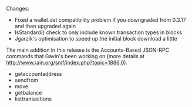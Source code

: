 Changes:
* Fixed a wallet.dat compatibility problem if you downgraded from 0.3.17 and then upgraded again
* IsStandard() check to only include known transaction types in blocks
* Jgarzik's optimisation to speed up the initial block download a little

The main addition in this release is the Accounts-Based JSON-RPC commands that Gavin's been working on (more details at http://www.rain.org/smf/index.php?topic=1886.0).  
* getaccountaddress
* sendfrom
* move
* getbalance
* listtransactions
